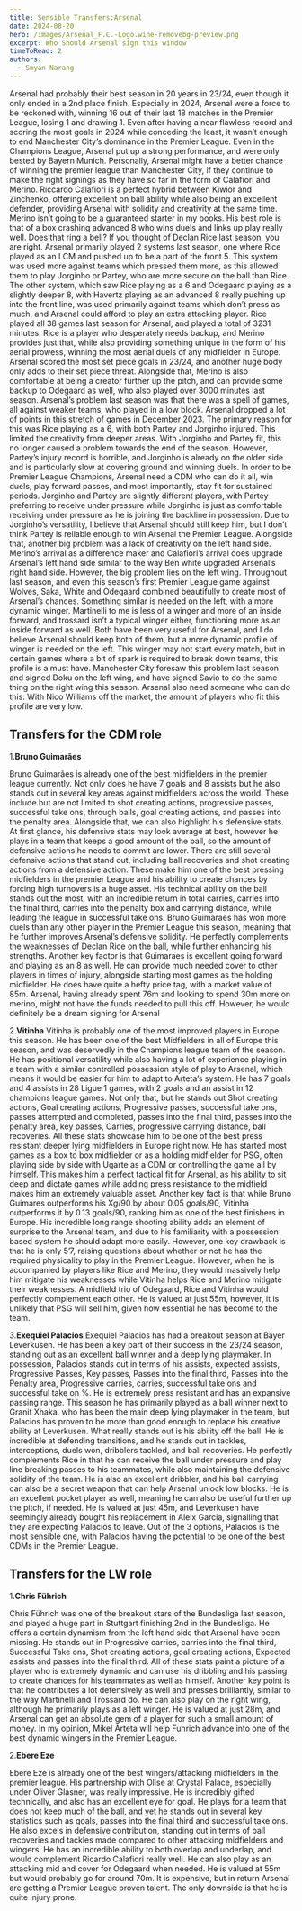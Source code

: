 ```yaml
---
title: Sensible Transfers:Arsenal
date: 2024-08-20
hero: /images/Arsenal_F.C.-Logo.wine-removebg-preview.png
excerpt: Who Should Arsenal sign this window
timeToRead: 2
authors:
  - Smyan Narang
---
```


<style>
  img {
    max-width: 100%;
    height: auto;
    display: block;
    margin: 0 auto;
  }
</style>

Arsenal had probably their best season in 20 years in 23/24, even though it only ended in a 2nd place finish. Especially in 2024, Arsenal were a force to be reckoned with, winning 16 out of their last 18 matches in the Premier League, losing 1 and drawing 1. Even after having a near flawless record and scoring the most goals in 2024 while conceding the least, it wasn’t enough to end Manchester City’s dominance in the Premier League. Even in the Champions League, Arsenal put up a strong performance, and were only bested by Bayern Munich. Personally, Arsenal might have a better chance of winning the premier league than Manchester City, if they continue to make the right signings as they have so far in the form of Calafiori and Merino. Riccardo Calafiori is a perfect hybrid between Kiwior and Zinchenko, offering excellent on ball ability while also being an excellent defender, providing Arsenal with solidity and creativity at the same time. Merino isn’t going to be a guaranteed starter in my books. His best role is that of a box crashing advanced 8 who wins duels and links up play really well. Does that ring a bell? If you thought of Declan Rice last season, you are right. Arsenal primarily played 2 systems last season, one where Rice played as an LCM and pushed up to be a part of the front 5. This system was used more against teams which pressed them more, as this allowed them to play Jorginho or Partey, who are more secure on the ball than Rice. The other system, which saw Rice playing as a 6 and Odegaard playing as a slightly deeper 8, with Havertz playing as an advanced 8 really pushing up into the front line, was used primarily against teams which don’t press as much, and Arsenal could afford to play an extra attacking player. Rice played all 38 games last season for Arsenal, and played a total of 3231 minutes. Rice is a player who desperately needs backup, and Merino provides just that, while also providing something unique in the form of his aerial prowess, winning the most aerial duels of any midfielder in Europe. Arsenal scored the most set piece goals in 23/24, and another huge body only adds to their set piece threat. Alongside that, Merino is also comfortable at being a creator further up the pitch, and can provide some backup to Odegaard as well, who also played over 3000 minutes last season. Arsenal’s problem last season was that there was a spell of games, all against weaker teams, who played in a low block. Arsenal dropped a lot of points in this stretch of games in December 2023. The primary reason for this was Rice playing as a 6, with both Partey and Jorginho injured. This limited the creativity from deeper areas. With Jorginho and Partey fit, this no longer caused a problem towards the end of the season. However, Partey’s injury record is horrible, and Jorginho is already on the older side and is particularly slow at covering ground and winning duels. In order to be Premier League Champions, Arsenal need a CDM who can do it all, win duels, play forward passes, and most importantly, stay fit for sustained periods. Jorginho and Partey are slightly different players, with Partey preferring to receive under pressure while Jorginho is just as comfortable receiving under pressure as he is joining the backline in possession. Due to Jorginho’s versatility, I believe that Arsenal should still keep him, but I don’t think Partey is reliable enough to win Arsenal the Premier League. Alongside that, another big problem was a lack of creativity on the left hand side. Merino’s arrival as a difference maker and Calafiori’s arrival does upgrade Arsenal’s left hand side similar to the way Ben white upgraded Arsenal’s right hand side. However, the big problem lies on the left wing. Throughout last season, and even this season’s first Premier League game against Wolves, Saka, White and Odegaard combined beautifully to create most of Arsenal’s chances. Something similar is needed on the left, with a more dynamic winger. Martinelli to me is less of a winger and more of an inside forward, and trossard isn’t a typical winger either, functioning more as an inside forward as well. Both have been very useful for Arsenal, and I do believe Arsenal should keep both of them, but a more dynamic profile of winger is needed on the left. This winger may not start every match, but in certain games where a bit of spark is required to break down teams, this profile is a must have. Manchester City foresaw this problem last season and signed Doku on the left wing, and have signed Savio to do the same thing on the right wing this season. Arsenal also need someone who can do this. With Nico Williams off the market, the amount of players who fit this profile are very low. 

## Transfers for the CDM role

1.**Bruno Guimarães**

Bruno Guimarães is already one of the best midfielders in the premier league currently. Not only does he have 7 goals and 8 assists but he also stands out in several key areas against midfielders across the world. These include but are not limited to shot creating actions, progressive passes, successful take ons, through balls, goal creating actions, and passes into the penalty area. Alongside that, we can also highlight his defensive stats. At first glance, his defensive stats may look average at best, however he plays in a team that keeps a good amount of the ball, so the amount of defensive actions he needs to commit are lower. There are still several defensive actions that stand out, including ball recoveries and shot creating actions from a defensive action. These make him one of the best pressing midfielders in the premier League and his ability to create chances by forcing high turnovers is a huge asset. His technical ability on the ball stands out the most, with an incredible return in total carries, carries into the final third, carries into the penalty box and carrying distance, while leading the league in successful take ons.  Bruno Guimaraes has won more duels than any other player in the Premier League this season, meaning that he further improves Arsenal’s defensive solidity. He perfectly complements the weaknesses of Declan Rice on the ball, while further enhancing his strengths. Another key factor is that Guimaraes is excellent going forward and playing as an 8 as well. He can provide much needed cover to other players in times of injury, alongside starting most games as the holding midfielder. He does have quite a hefty price tag, with a market value of 85m. Arsenal, having already spent 76m and looking to spend 30m more on merino, might not have the funds needed to pull this off. However, he would definitely be a dream signing for Arsenal


2.**Vitinha** 
Vitinha is probably one of the most improved players in Europe this season. He has been one of the best Midfielders in all of Europe this season, and was deservedly in the Champions league team of the season. He has positional versatility while also having a lot of experience playing in a team with a similar controlled possession style of play to Arsenal, which means it would be easier for him to adapt to Arteta’s system. He has 7 goals and 4 assists in 28 Ligue 1 games, with 2 goals and an assist in 12 champions league games. Not only that, but he stands out Shot creating actions, Goal creating actions, Progressive passes, successful take ons, passes attempted and completed, passes into the final third, passes into the penalty area, key passes, Carries, progressive carrying distance, ball recoveries. All these stats showcase him to be one of the best press resistant deeper lying midfielders in Europe right now. He has started most games as a box to box midfielder or as a holding midfielder for PSG, often playing side by side with Ugarte as a CDM or controlling the game all by himself. This makes him a perfect tactical fit for Arsenal,  as his ability to sit deep and dictate games while adding press resistance to the midfield makes him an extremely valuable asset. Another key fact is that while Bruno Guimares outperforms his Xg/90 by about 0.05 goals/90, Vitinha outperforms it by 0.13 goals/90, ranking him as one of the best finishers in Europe. His incredible long range shooting ability adds an element of surprise to the Arsenal team, and due to his familiarity with a possession based system he should adapt more easily. However, one key drawback is that he is only 5’7, raising questions about whether or not he has the required physicality to play in the Premier League. However, when he is accompanied by players like Rice and Merino, they would massively help him mitigate his weaknesses while Vitinha helps Rice and Merino mitigate their weaknesses. A midfield trio of Odegaard, Rice and Vitinha would perfectly complement each other. He is valued at just 55m, however, it is unlikely that PSG will sell him, given how essential he has become to the team. 

3.**Exequiel Palacios**
Exequiel Palacios has had a breakout season at Bayer Leverkusen. He has been a key part of their success in the 23/24 season, standing out as an excellent ball winner and a deep lying playmaker. In possession, Palacios stands out in terms of his assists, expected assists, Progressive Passes, Key passes, Passes into the final third, Passes into the Penalty area, Progressive carries, carries, successful take ons and successful take on %. He is extremely press resistant and has an expansive passing range. This season he has primarily played as a ball winner next to Granit Xhaka, who has been the main deep lying playmaker in the team, but Palacios has proven to be more than good enough to replace his creative ability at Leverkusen. What really stands out is his ability off the ball. He is incredible at defending transitions, and he stands out in tackles, interceptions, duels won, dribblers tackled, and ball recoveries. He perfectly complements Rice in that he can receive the ball under pressure and play line breaking passes to his teammates, while also maintaining the defensive solidity of the team. He is also an excellent dribbler, and his ball carrying can also be a secret weapon that can help Arsenal unlock low blocks. He is an excellent pocket player as well, meaning he can also be useful further up the pitch, if needed. He is valued at just 45m, and Leverkusen have seemingly already bought his replacement in Aleix Garcia, signalling that they are expecting Palacios to leave. Out of the 3 options, Palacios is the most sensible one, with Palacios having the potential to be one of the best CDMs in the Premier League. 

## Transfers for the LW role

1.**Chris Führich**

Chris Führich was one of the breakout stars of the Bundesliga last season, and played a huge part in Stuttgart finishing 2nd in the Bundesliga. He offers a certain dynamism from the left hand side that Arsenal have been missing. He stands out in Progressive carries, carries into the final third, Successful Take ons, Shot creating actions, goal creating actions, Expected assists and passes into the final third. All of these stats paint a picture of a player who is extremely dynamic and can use his dribbling and his passing to create chances for his teammates as well as himself. Another key point is that he contributes a lot defensively as well and presses brilliantly, similar to the way Martinelli and Trossard do. He can also play on the right wing, although he primarily plays as a left winger. He is valued at just 28m, and Arsenal can get an absolute gem of a player for such a small amount of money. In my opinion, Mikel Arteta will help Fuhrich advance into one of the best dynamic wingers in the Premier League. 

2.**Ebere Eze**

Ebere Eze is already one of the best wingers/attacking midfielders in the premier league. His partnership with Olise at Crystal Palace, especially under Oliver Glasner, was really impressive. He is incredibly gifted technically, and also has an excellent eye for goal. He plays for a team that does not keep much of the ball, and yet he stands out in several key statistics such as goals, passes into the final third and successful take ons. He also excels in defensive contribution, standing out in terms of ball recoveries and tackles made compared to other attacking midfielders and wingers. He has an incredible ability to both overlap and underlap, and would complement Ricardo Calafiori really well. He can also play as an attacking mid and cover for Odegaard when needed. He is valued at 55m but would probably go for around 70m. It is expensive, but in return Arsenal are getting a Premier League proven talent. The only downside is that he is quite injury prone. 







